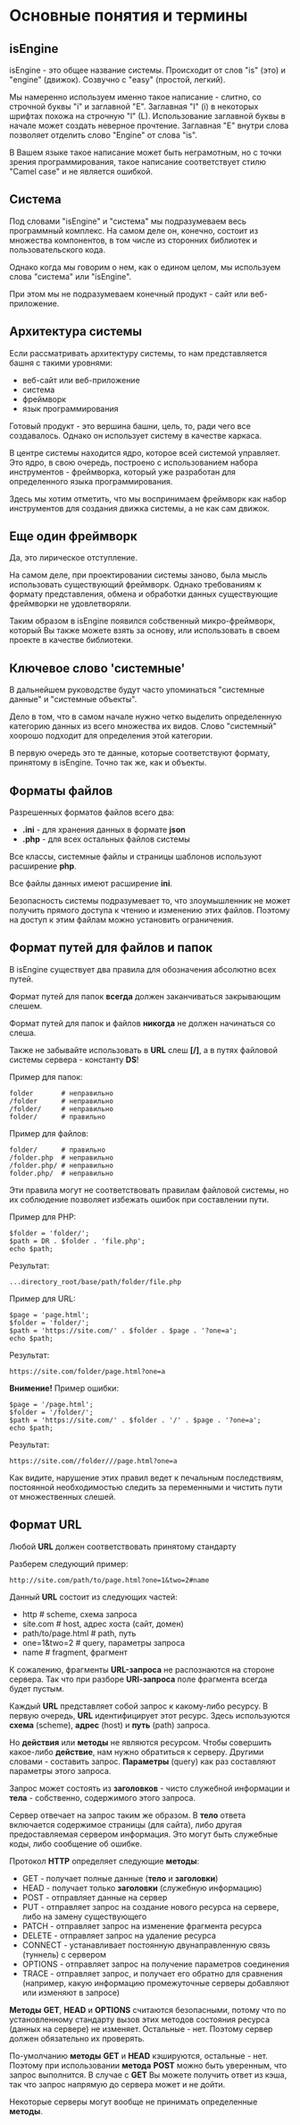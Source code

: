 # Основные понятия и термины

## isEngine

isEngine - это общее название системы. Происходит от слов "is" (это) и "engine" (движок). Созвучно с "easy" (простой, легкий).

Мы намеренно используем именно такое написание - слитно, со строчной буквы "i" и заглавной "E". Заглавная "I" (i) в некоторых шрифтах похожа на строчную "l" (L). Использование заглавной буквы в начале может создать неверное прочтение. Заглавная "E" внутри слова позволяет отделить слово "Engine" от слова "is".

В Вашем языке такое написание может быть неграмотным, но с точки зрения программирования, такое написание соответствует стилю "Camel case" и не является ошибкой.

## Система

Под словами "isEngine" и "система" мы подразумеваем весь программный комплекс. На самом деле он, конечно, состоит из множества компонентов, в том числе из сторонних библиотек и пользовательского кода.

Однако когда мы говорим о нем, как о едином целом, мы используем слова "система" или "isEngine".

При этом мы не подразумеваем конечный продукт - сайт или веб-приложение.

## Архитектура системы

Если рассматривать архитектуру системы, то нам представляется башня с такими уровнями:

* веб-сайт или веб-приложение
* система
* фреймворк
* язык программирования

Готовый продукт - это вершина башни, цель, то, ради чего все создавалось. Однако он использует систему в качестве каркаса.

В центре системы находится ядро, которое всей системой управляет. Это ядро, в свою очередь, построено с использованием набора инструментов - фреймворка, который уже разработан для определенного языка программирования.

Здесь мы хотим отметить, что мы воспринимаем фреймворк как набор инструментов для создания движка системы, а не как сам движок.

## Еще один фреймворк

Да, это лирическое отступление.

На самом деле, при проектировании системы заново, была мысль использовать существующий фреймворк. Однако требованиям к формату представления, обмена и обработки данных существующие фреймворки не удовлетворяли.

Таким образом в isEngine появился собственный микро-фреймворк, который Вы также можете взять за основу, или использовать в своем проекте в качестве библиотеки.

## Ключевое слово 'системные'

В дальнейшем руководстве будут часто упоминаться "системные данные" и "системные объекты".

Дело в том, что в самом начале нужно четко выделить определенную категорию данных из всего множества их видов. Слово "системный" хоорошо подходит для определения этой категории.

В первую очередь это те данные, которые соответствуют формату, принятому в isEngine. Точно так же, как и объекты.

## Форматы файлов

Разрешенных форматов файлов всего два:

* **.ini** - для хранения данных в формате **json**
* **.php** - для всех остальных файлов системы

Все классы, системные файлы и страницы шаблонов используют расширение **php**.

Все файлы данных имеют расширение **ini**.

Безопасность системы подразумевает то, что злоумышленник не может получить прямого доступа к чтению и изменению этих файлов. Поэтому на доступ к этим файлам можно установить ограничения.

## Формат путей для файлов и папок

В isEngine существует два правила для обозначения абсолютно всех путей.

Формат путей для папок **всегда** должен заканчиваться закрывающим слешем.

Формат путей для папок и файлов **никогда** не должен начинаться со слеша.

Также не забывайте использовать в **URL** слеш **[/]**, а в путях файловой системы сервера - константу **DS**!

Пример для папок:

	folder       # неправильно
	/folder      # неправильно
	/folder/     # неправильно
	folder/      # правильно

Пример для файлов:

	folder/      # правильно
	/folder.php  # неправильно
	/folder.php/ # неправильно
	folder.php/  # неправильно

Эти правила могут не соответствовать правилам файловой системы, но их соблюдение позволяет избежать ошибок при составлении пути.

Пример для PHP:

    $folder = 'folder/';
    $path = DR . $folder . 'file.php';
    echo $path;

Результат:

    ...directory_root/base/path/folder/file.php

Пример для URL:

    $page = 'page.html';
    $folder = 'folder/';
    $path = 'https://site.com/' . $folder . $page . '?one=a';
    echo $path;

Результат:

    https://site.com/folder/page.html?one=a

**Внимение!** Пример ошибки:

    $page = '/page.html';
    $folder = '/folder/';
    $path = 'https://site.com/' . $folder . '/' . $page . '?one=a';
    echo $path;

Результат:

    https://site.com//folder///page.html?one=a

Как видите, нарушение этих правил ведет к печальным последствиям, постоянной необходимостью следить за переменными и чистить пути от множественных слешей.

## Формат URL

Любой **URL** должен соответствовать принятому стандарту

Разберем следующий пример:

    http://site.com/path/to/page.html?one=1&two=2#name

Данный **URL** состоит из следующих частей:

* http              # scheme, схема запроса
* site.com          # host, адрес хоста (сайт, домен)
* path/to/page.html # path, путь
* one=1&two=2       # query, параметры запроса
* name              # fragment, фрагмент

К сожалению, фрагменты **URL-запроса** не распознаются на стороне сервера. Так что при разборе **URl-запроса** поле фрагмента всегда будет пустым.

Каждый **URL** представляет собой запрос к какому-либо ресурсу. В первую очередь, **URL** идентифицирует этот ресурс. Здесь используются **схема** (scheme), **адрес** (host) и **путь** (path) запроса.

Но **действия** или **методы** не являются ресурсом. Чтобы совершить какое-либо **действие**, нам нужно обратиться к серверу. Другими словами - составить запрос. **Параметры** (query) как раз составляют параметры этого запроса.

Запрос может состоять из **заголовков** - чисто служебной информации и **тела** - собственно, содержимого этого запроса.

Сервер отвечает на запрос таким же образом. В **тело** ответа включается содержимое страницы (для сайта), либо другая предоставляемая сервером информация. Это могут быть служебные коды, либо сообщение об ошибке.

Протокол **HTTP** определяет следующие **методы**:

* GET - получает полные данные (**тело** и **заголовки**)
* HEAD - получает только **заголовки** (служебную информацию)
* POST - отправляет данные на сервер
* PUT - отправляет запрос на создание нового ресурса на сервере, либо на замену существующего
* PATCH - отправляет запрос на изменение фрагмента ресурса
* DELETE - отправляет запрос на удаление ресурса
* CONNECT - устанавливает постоянную двунаправленную связь (туннель) с сервером
* OPTIONS - отправляет запрос на получение параметров соединения
* TRACE - отправляет запрос, и получает его обратно для сравнения (например, какую информацию промежуточные серверы добавляют или изменяют в запросе)

**Методы** **GET**, **HEAD** и **OPTIONS** считаются безопасными, потому что по установленному стандарту вызов этих методов состояния ресурса (данных на сервере) не изменяет. Остальные - нет. Поэтому сервер должен обязательно их проверять.

По-умолчанию **методы** **GET** и **HEAD** кэшируются, остальные - нет. Поэтому при использовании **метода** **POST** можно быть уверенным, что запрос выполнится. В случае с **GET** Вы можете получить ответ из кэша, так что запрос напрямую до сервера может и не дойти.

Некоторые серверы могут вообще не принимать определенные **методы**.
